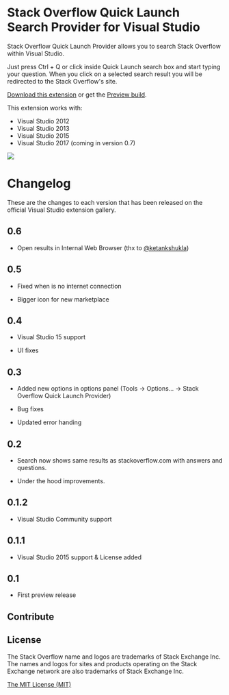 # Stack Overflow Quick Launch Search Provider for Visual Studio

Stack Overflow Quick Launch Provider allows you to search Stack Overflow within Visual Studio.
 
Just press Ctrl + Q or click inside Quick Launch search box and start typing your question.
When you click on a selected search result you will be redirected to the Stack Overflow's site.

[Download this extension](https://visualstudiogallery.msdn.microsoft.com/8d74682c-851e-4658-baaf-190ba11c1603) or 
get the [Preview build](http://vsixgallery.com/extension/63E411F1-E531-44E8-8689-16B34600CF25/).

This extension works with:
* Visual Studio 2012
* Visual Studio 2013
* Visual Studio 2015
* Visual Studio 2017 (coming in version 0.7)

![](http://g.recordit.co/hoIWwpCt6A.gif)

# Changelog

These are the changes to each version that has been released
on the official Visual Studio extension gallery.

## 0.6

  - Open results in Internal Web Browser (thx to [@ketankshukla](https://github.com/aberus/StackOverflowQuickLaunch/pull/1))

## 0.5

  - Fixed when is no internet connection

  - Bigger icon for new marketplace

## 0.4

 - Visual Studio 15 support

 - UI fixes 
 
## 0.3     

- Added new options in options panel (Tools -> Options... -> Stack Overflow Quick Launch Provider)

- Bug fixes

- Updated error handing

## 0.2

- Search now shows same results as stackoverflow.com with answers and questions.

- Under the hood improvements.

## 0.1.2

- Visual Studio Community support

## 0.1.1

- Visual Studio 2015 support & License added

## 0.1

- First preview release 

## Contribute

## License

The Stack Overflow name and logos are trademarks of Stack Exchange Inc. The names
and logos for sites and products operating on the Stack Exchange network are also 
trademarks of Stack Exchange Inc.

[The MIT License (MIT)](LICENSE)
